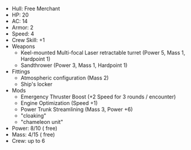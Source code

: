 * Hull: Free Merchant
* HP: 20
* AC: 14
* Armor: 2
* Speed: 4
* Crew Skill: +1
* Weapons
    * Keel-mounted Multi-focal Laser retractable turret (Power 5, Mass 1, Hardpoint 1)
    * Sandthrower (Power 3, Mass 1, Hardpoint 1)
* Fittings
    * Atmospheric configuration (Mass 2)
    * Ship's locker
* Mods
    * Emergency Thruster Boost (+2 Speed for 3 rounds / encounter)
    * Engine Optimization (Speed +1)
    * Power Trunk Streamlining (Mass 3, Power +6)
    * "cloaking"
    * "chameleon unit"
* Power: 8/10 ( free)
* Mass: 4/15 ( free)
* Crew: up to 6
